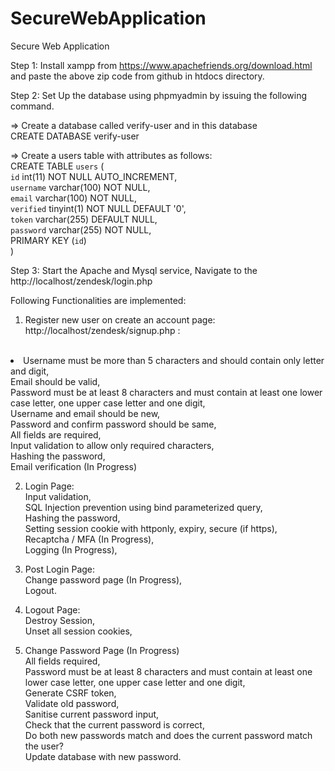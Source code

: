 # SecureWebApplication
Secure Web Application

Step 1: Install xampp from https://www.apachefriends.org/download.html and paste the above zip code from github in htdocs directory.

Step 2: Set Up the database using phpmyadmin by issuing the following command.

=> Create a database called verify-user and in this database</br>
CREATE DATABASE verify-user</br>

=> Create a users table with attributes as follows: </br>
CREATE TABLE `users` ( </br>
 `id` int(11) NOT NULL AUTO_INCREMENT, </br>
 `username` varchar(100) NOT NULL, </br>
 `email` varchar(100) NOT NULL, </br>
 `verified` tinyint(1) NOT NULL DEFAULT '0', </br>
 `token` varchar(255) DEFAULT NULL, </br>
 `password` varchar(255) NOT NULL, </br>
 PRIMARY KEY (`id`) </br>
) </br>

Step 3: Start the Apache and Mysql service, Navigate to the http://localhost/zendesk/login.php </br>

Following Functionalities are implemented:</br>

1) Register new user on create an account page: http://localhost/zendesk/signup.php : </li></br>
<li>Username must be more than 5 characters and should contain only letter and digit, </br>
Email should be valid,</br>
Password must be at least 8 characters and must contain at least one lower case letter, one upper case letter and one digit,</br>
Username and email should be new,</br>
Password and confirm password should be same,</br>
All fields are required,</br>
Input validation to allow only required characters,</br>
Hashing the password,</br>
Email verification (In Progress)</br>

2) Login Page: </br>
Input validation,</br>
SQL Injection prevention using bind parameterized query,</br>
Hashing the password,</br>
Setting session cookie with httponly, expiry, secure (if https),</br>
Recaptcha / MFA (In Progress),</br>
Logging (In Progress),</br>

3) Post Login Page: </br>
Change password page (In Progress),</br>
Logout. </br>

4)  Logout Page:</br> 
Destroy Session,</br>
Unset all session cookies,</br>

5) Change Password Page  (In Progress)</br>
All fields required,</br>
Password must be at least 8 characters and must contain at least one lower case letter, one upper case letter and one digit,</br>
Generate CSRF token,</br>
Validate old password,</br>
Sanitise current password input,</br>
Check that the current password is correct,</br>
Do both new passwords match and does the current password match the user?</br>
Update database with new password.</br>
